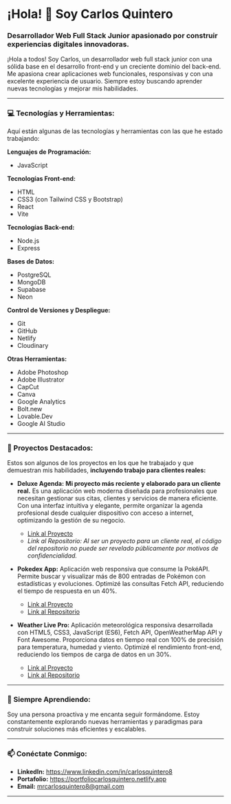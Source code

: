 # ¡Hola! 👋 Soy Carlos Quintero

### Desarrollador Web Full Stack Junior apasionado por construir experiencias digitales innovadoras.

¡Hola a todos! Soy Carlos, un desarrollador web full stack junior con una sólida base en el desarrollo front-end y un creciente dominio del back-end. Me apasiona crear aplicaciones web funcionales, responsivas y con una excelente experiencia de usuario. Siempre estoy buscando aprender nuevas tecnologías y mejorar mis habilidades.

---

### 💻 Tecnologías y Herramientas:

Aquí están algunas de las tecnologías y herramientas con las que he estado trabajando:

**Lenguajes de Programación:**
* JavaScript

**Tecnologías Front-end:**
* HTML
* CSS3 (con Tailwind CSS y Bootstrap)
* React
* Vite

**Tecnologías Back-end:**
* Node.js
* Express

**Bases de Datos:**
* PostgreSQL
* MongoDB
* Supabase
* Neon

**Control de Versiones y Despliegue:**
* Git
* GitHub
* Netlify
* Cloudinary

**Otras Herramientas:**
* Adobe Photoshop
* Adobe Illustrator
* CapCut
* Canva
* Google Analytics
* Bolt.new
* Lovable.Dev
* Google AI Studio

---

### 🚀 Proyectos Destacados:

Estos son algunos de los proyectos en los que he trabajado y que demuestran mis habilidades, **incluyendo trabajo para clientes reales:**

* **Deluxe Agenda:** **Mi proyecto más reciente y elaborado para un cliente real.** Es una aplicación web moderna diseñada para profesionales que necesitan gestionar sus citas, clientes y servicios de manera eficiente. Con una interfaz intuitiva y elegante, permite organizar la agenda profesional desde cualquier dispositivo con acceso a internet, optimizando la gestión de su negocio.
    * <a href="https://deluxe-agenda.netlify.app/" target="_blank" rel="noopener noreferrer">Link al Proyecto</a>
    * *Link al Repositorio: Al ser un proyecto para un cliente real, el código del repositorio no puede ser revelado públicamente por motivos de confidencialidad.*

* **Pokedex App:** Aplicación web responsiva que consume la PokéAPI. Permite buscar y visualizar más de 800 entradas de Pokémon con estadísticas y evoluciones. Optimizé las consultas Fetch API, reduciendo el tiempo de respuesta en un 40%.
    * <a href="https://pokedexappweb.netlify.app/" target="_blank" rel="noopener noreferrer">Link al Proyecto</a>
    * <a href="https://github.com/CarlosQuintero8/Pokedex" target="_blank" rel="noopener noreferrer">Link al Repositorio</a>

* **Weather Live Pro:** Aplicación meteorológica responsiva desarrollada con HTML5, CSS3, JavaScript (ES6), Fetch API, OpenWeatherMap API y Font Awesome. Proporciona datos en tiempo real con 100% de precisión para temperatura, humedad y viento. Optimizé el rendimiento front-end, reduciendo los tiempos de carga de datos en un 30%.
    * <a href="https://weatherlivepro.netlify.app/" target="_blank" rel="noopener noreferrer">Link al Proyecto</a>
    * <a href="https://github.com/CarlosQuintero8/weatherapp" target="_blank" rel="noopener noreferrer">Link al Repositorio</a>

---

### 🌱 Siempre Aprendiendo:

Soy una persona proactiva y me encanta seguir formándome. Estoy constantemente explorando nuevas herramientas y paradigmas para construir soluciones más eficientes y escalables.

---

### 📫 Conéctate Conmigo:

* **LinkedIn:** <a href="https://www.linkedin.com/in/carlosquintero8" target="_blank" rel="noopener noreferrer">https://www.linkedin.com/in/carlosquintero8</a>
* **Portafolio:** <a href="https://portfoliocarlosquintero.netlify.app" target="_blank" rel="noopener noreferrer">https://portfoliocarlosquintero.netlify.app</a>
* **Email:** mrcarlosquintero8@gmail.com

---
